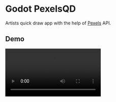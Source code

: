 # Godot PexelsQD

Artists quick draw app with the help of [Pexels](https://www.pexels.com/) API.

## Demo

<video controls>
  <source src="./readme/godot-pexelqd.m4v" type="video/mp4">
</video>
